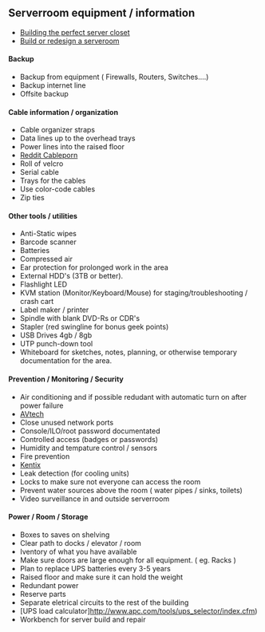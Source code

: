 ## Serverroom equipment / information
- [Building the perfect server closet](http://www.channelpronetwork.com/article/building-perfect-server-closet?page=0%2C0)
- [Build or redesign a serveroom](https://community.spiceworks.com/how_to/2622-how-to-build-or-redesign-a-server-room)

#### Backup
- Backup from equipment ( Firewalls, Routers, Switches....)
- Backup internet line
- Offsite backup

#### Cable information / organization
- Cable organizer straps
- Data lines up to the overhead trays
- Power lines into the raised floor
- [Reddit Cableporn](https://www.reddit.com/r/cableporn/)
- Roll of velcro
- Serial cable
- Trays for the cables
- Use color-code cables
- Zip ties

#### Other tools / utilities
- Anti-Static wipes
- Barcode scanner
- Batteries
- Compressed air
- Ear protection for prolonged work in the area
- External HDD's (3TB or better).
- Flashlight LED
- KVM station (Monitor/Keyboard/Mouse) for staging/troubleshooting / crash cart
- Label maker / printer
- Spindle with blank DVD-Rs or CDR's
- Stapler (red swingline for bonus geek points)
- USB Drives 4gb / 8gb
- UTP punch-down tool
- Whiteboard for sketches, notes, planning, or otherwise temporary documentation for the area.

#### Prevention / Monitoring / Security
- Air conditioning and if possible redudant with automatic turn on after power failure
- [AVtech](https://avtech.com/)
- Close unused network ports
- Console/ILO/root password documentated
- Controlled access (badges or passwords)
- Humidity and tempature control / sensors
- Fire prevention
- [Kentix](https://kentix.com/en/)
- Leak detection (for cooling units)
- Locks to make sure not everyone can access the room
- Prevent water sources above the room ( water pipes / sinks, toilets)
- Video surveillance in and outside serverroom


#### Power / Room / Storage
- Boxes to saves on shelving
- Clear path to docks / elevator / room
- Iventory of what you have available
- Make sure doors are large enough for all equipment. ( eg. Racks )
- Plan to replace UPS batteries every 3-5 years
- Raised floor and make sure it can hold the weight
- Redundant power
- Reserve parts
- Separate eletrical circuits to the rest of the building
- [UPS load calculator]http://www.apc.com/tools/ups_selector/index.cfm)
- Workbench for server build and repair
